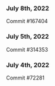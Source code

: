 ### July 8th, 2022

Commit #167404

### July 5th, 2022

Commit #314353


### July 4th, 2022

Commit #72281
